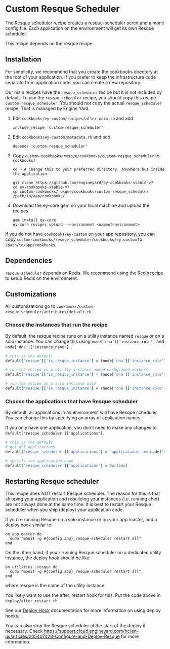 # Custom Resque Scheduler

The Resque scheduler recipe creates a resque-scheduler script and a monit config file. Each application on the environment will get its own Resque scheduler.

This recipe depends on the resque recipe.

## Installation

For simplicity, we recommend that you create the cookbooks directory at the root of your application. If you prefer to keep the infrastructure code separate from application code, you can create a new repository.

Our main recipes have the `resque_scheduler` recipe but it is not included by default. To use the `resque_scheduler` recipe, you should copy this recipe `custom-resque_scheduler`. You should not copy the actual `resque_scheduler` recipe. That is managed by Engine Yard.

1. Edit `cookbooks/ey-custom/recipes/after-main.rb` and add

      ```
      include_recipe 'custom-resque_scheduler'
      ```

2. Edit `cookbooks/ey-custom/metadata.rb` and add

      ```
      depends 'custom-resque_scheduler'
      ```

3. Copy `custom-cookbooks/resque/cookbooks/custom-resque_scheduler` to `cookbooks/`

      ```
      cd ~ # Change this to your preferred directory. Anywhere but inside the application

      git clone https://github.com/engineyard/ey-cookbooks-stable-v7
      cd ey-cookbooks-stable-v7
      cp custom-cookbooks/resque/cookbooks/custom-resque_scheduler /path/to/app/cookbooks/
      ```

4. Download the ey-core gem on your local machine and upload the recipes

      ```
      gem install ey-core
      ey-core recipes upload --environment <nameofenvironment>
      ```

If you do not have `cookbooks/ey-custom` on your app repository, you can copy `custom-cookbooks/resque_scheduler/cookbooks/ey-custom` to `/path/to/app/cookbooks`.

## Dependencies

`resque-scheduler` depends on Redis. We recommend using the [Redis recipe](https://github.com/engineyard/ey-cookbooks-stable-v7/tree/master/cookbooks/redis) to setup Redis on the environment.

## Customizations

All customizations go to `cookbooks/custom-resque_scheduler/attributes/default.rb`.

### Choose the instances that run the recipe

By default, the resque recipe runs on a utility instance named `resque` or on a solo instance. You can change this using `node['dna']['instance_role']` and `node['dna']['instance_name'] `.

```ruby
# this is the default
default['resque']['is_resque_instance'] = (node['dna']['instance_role'] == 'solo') || (node['dna']['instance_role'] == 'util' && node['dna']['name'] == 'resque')

# run the recipe on a utility instance named background_workers
default['resque']['is_resque_instance'] = (node['dna']['instance_role'] == 'util' && node['dna']['name'] == 'background_workers')

# run the recipe on a solo instance only
default['resque']['is_resque_instance'] = (node['dna']['instance_role'] == 'solo')
```

### Choose the applications that have Resque scheduler

By default, all applications in an environment will have Resque scheduler. You can change this by specifying an array of application names.

If you only have one application, you don't need to make any changes to `default['resque_scheduler']['applications']`.

```ruby
# this is the default
# get all applications
default['resque_scheduler']['applications'] = 'applications' => node['dna']['applications'].map{|app_name, data| app_name}

# specify the application name
default['resque_scheduler']['applications'] = %w[todo]
```

## Restarting Resque scheduler

This recipe does NOT restart Resque scheduler. The reason for this is that shipping your application and rebuilding your instances (i.e. running chef) are not always done at the same time. It is best to restart your Resque scheduler when you ship (deploy) your application code.

If you're running Resque on a solo instance or on your app master, add a deploy hook similar to:

```
on_app_master do
  sudo "monit -g #{config.app}_resque-scheduler restart all"
end
```

On the other hand, if you'r running Resque scheduler on a dedicated utility instance, the deploy hook should be like:

```
on_utilities :resque do
  sudo "monit -g #{config.app}_resque-scheduler restart all"
end
```

where resque is the name of the utility instance.

You likely want to use the after_restart hook for this. Put the code above in `deploy/after_restart.rb`.

See our [Deploy Hook](https://engineyard.zendesk.com/entries/21016568-use-deploy-hooks) documentation for more information on using deploy hooks.

You can also stop the Resque scheduler at the start of the deploy if necessary. Check https://support.cloud.engineyard.com/hc/en-us/articles/205407428-Configure-and-Deploy-Resque for more information.
